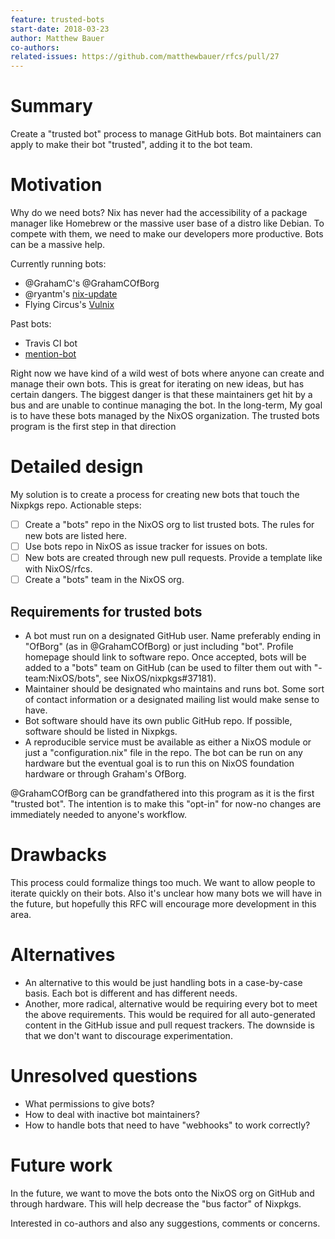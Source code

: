```yaml
---
feature: trusted-bots
start-date: 2018-03-23
author: Matthew Bauer
co-authors:
related-issues: https://github.com/matthewbauer/rfcs/pull/27
---
```


# Summary
[summary]: #summary

Create a "trusted bot" process to manage GitHub bots. Bot maintainers can apply to make their bot "trusted", adding it to the bot team.

# Motivation
[motivation]: #motivation

Why do we need bots? Nix has never had the accessibility of a package manager like Homebrew or the massive user base of a distro like Debian. To compete with them, we need to make our developers more productive. Bots can be a massive help.

Currently running bots:

- @GrahamC's @GrahamCOfBorg
- @ryantm's [nix-update](https://github.com/ryantm/nix-update)
- Flying Circus's [Vulnix](https://github.com/flyingcircusio/vulnix)

Past bots:

- Travis CI bot
- [mention-bot](https://github.com/facebook/mention-bot)

Right now we have kind of a wild west of bots where anyone can create and manage their own bots. This is great for iterating on new ideas, but has certain dangers. The biggest danger is that these maintainers get hit by a bus and are unable to continue managing the bot. In the long-term, My goal is to have these bots managed by the NixOS organization. The trusted bots program is the first step in that direction

# Detailed design
[design]: #detailed-design

My solution is to create a process for creating new bots that touch the Nixpkgs repo. Actionable steps:

- [ ] Create a "bots" repo in the NixOS org to list trusted bots. The rules for new bots are listed here.
- [ ] Use bots repo in NixOS as issue tracker for issues on bots.
- [ ] New bots are created through new pull requests. Provide a template like with NixOS/rfcs.
- [ ] Create a "bots" team in the NixOS org.

## Requirements for trusted bots
  - A bot must run on a designated GitHub user. Name preferably ending in "OfBorg" (as in @GrahamCOfBorg) or just including "bot". Profile homepage should link to software repo. Once accepted, bots will be added to a "bots" team on GitHub (can be used to filter them out with "-team:NixOS/bots", see NixOS/nixpkgs#37181).
  - Maintainer should be designated who maintains and runs bot. Some sort of contact information or a designated mailing list would make sense to have.
  - Bot software should have its own public GitHub repo. If possible, software should be listed in Nixpkgs.
  - A reproducible service must be available as either a NixOS module or just a "configuration.nix" file in the repo. The bot can be run on any hardware but the eventual goal is to run this on NixOS foundation hardware or through Graham's OfBorg.

@GrahamCOfBorg can be grandfathered into this program as it is the first "trusted bot". The intention is to make this "opt-in" for now-no changes are immediately needed to anyone's workflow.

# Drawbacks
[drawbacks]: #drawbacks

This process could formalize things too much. We want to allow people to iterate quickly on their bots. Also it's unclear how many bots we will have in the future, but hopefully this RFC will encourage more development in this area.

# Alternatives
[alternatives]: #alternatives

- An alternative to this would be just handling bots in a case-by-case basis. Each bot is different and has different needs.
- Another, more radical, alternative would be requiring every bot to meet the above requirements. This would be required for all auto-generated content in the GitHub issue and pull request trackers. The downside is that we don't want to discourage experimentation.

# Unresolved questions
[unresolved]: #unresolved-questions

- What permissions to give bots?
- How to deal with inactive bot maintainers?
- How to handle bots that need to have "webhooks" to work correctly?

# Future work
[future]: #future-work

In the future, we want to move the bots onto the NixOS org on GitHub and through hardware. This will help decrease the "bus factor" of Nixpkgs.

Interested in co-authors and also any suggestions, comments or concerns.
